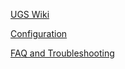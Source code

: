 [UGS Wiki](Home)

[Configuration](Configuration)

[FAQ and Troubleshooting](Troubleshooting-Overview)